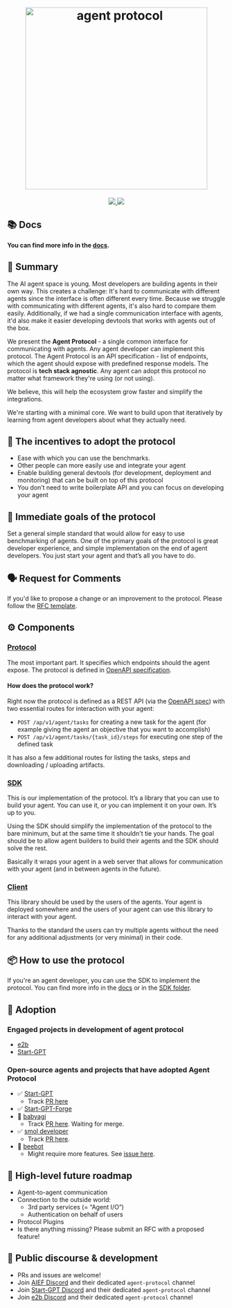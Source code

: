<h1 align="center">
  <img height="420px" src="./assets/cover.png" alt="agent protocol">
</h1>
<p align="center">
  <a href="https://discord.gg/bJnNh666C3" target="_blank">
    <img src="https://img.shields.io/static/v1?label=Join&message=%20discord!&color=mediumslateblue">
  </a>
  <a href="https://twitter.com/e2b_dev" target="_blank">
    <img src="https://img.shields.io/twitter/follow/e2b.svg?logo=twitter">
  </a>
</p>

## 📚 Docs

**You can find more info in the [docs](https://agentprotocol.ai/).**

## 🧾 Summary

The AI agent space is young. Most developers are building agents in their own way. This creates a challenge:
It's hard to communicate with different agents since the interface is often different every time.
Because we struggle with communicating with different agents, it's also hard to compare them easily.
Additionally, if we had a single communication interface with agents, it'd also make it easier developing devtools that works with agents out of the box.

We present the **Agent Protocol** - a single common interface for communicating with agents.
Any agent developer can implement this protocol.
The Agent Protocol is an API specification - list of endpoints, which the agent
should expose with predefined response models.
The protocol is **tech stack agnostic**. Any agent can adopt this protocol no
matter what framework they're using (or not using).

We believe, this will help the ecosystem grow faster and simplify the integrations.

We're starting with a minimal core. We want to build upon that iteratively
by learning from agent developers about what they actually need.

## 🚀 The incentives to adopt the protocol

- Ease with which you can use the benchmarks.
- Other people can more easily use and integrate your agent
- Enable building general devtools (for development, deployment and monitoring)
  that can be built on top of this protocol
- You don’t need to write boilerplate API and you can focus on developing your
  agent

## 🎯 Immediate goals of the protocol

Set a general simple standard that would allow for easy to use benchmarking of
agents. One of the primary goals of the protocol is great developer experience,
and simple implementation on the end of agent developers. You just start your
agent and that’s all you have to do.

## 🗣️ Request for Comments

If you'd like to propose a change or an improvement to the protocol. Please
follow the [RFC template](./rfcs/template.md).

## ⚙️ Components

### [Protocol](./schemas/openapi.yml)

The most important part. It specifies which endpoints should the agent expose.
The protocol is defined in [OpenAPI specification](./schemas/openapi.yml).

#### How does the protocol work?

Right now the protocol is defined as a REST API (via the
[OpenAPI spec](./schemas/openapi.yml)) with two essential routes for interaction with
your agent:

- `POST /ap/v1/agent/tasks` for creating a new task for the agent (for example giving
  the agent an objective that you want to accomplish)
- `POST /ap/v1/agent/tasks/{task_id}/steps` for executing one step of the defined task

It has also a few additional routes for listing the tasks, steps and downloading / uploading artifacts.

### [SDK](https://github.com/AI-Engineer-Foundation/agent-protocol/tree/main/packages/sdk)

This is our implementation of the protocol. It’s a library that you can use to build your agent. You can use it, or you can implement it on your own. It’s up to you.

Using the SDK should simplify the implementation of the protocol to the bare minimum, but at
the same time it shouldn't tie your hands. The goal should be to allow agent
builders to build their agents and the SDK should solve the rest.

Basically it wraps your agent in a web server that allows for communication with
your agent (and in between agents in the future).

### [Client](https://github.com/AI-Engineer-Foundation/agent-protocol/tree/main/packages/client)

This library should be used by the users of the agents. Your agent is deployed somewhere and the users of your agent can use this library to interact with your agent.

Thanks to the standard the users can try multiple agents without the need for any additional adjustments (or very minimal) in their code.

## 📦 How to use the protocol

If you're an agent developer, you can use the SDK to implement the protocol. You can find more info in the [docs](https://agentprotocol.ai/) or in the [SDK folder](./sdk).

## 🤗 Adoption

### Engaged projects in development of agent protocol

- [e2b](https://e2b.dev)
- [Start-GPT](https://news-sgpt.khulnasoft.com/)

### Open-source agents and projects that have adopted Agent Protocol

- ✅ [Start-GPT](https://github.com/khulnasoft/Start-GPT)
  - Track [PR here](https://github.com/khulnasoft/Start-GPT/pull/5044)
- ✅ [Start-GPT-Forge](https://github.com/khulnasoft/Start-GPT-Forge)
- 🚧 [babyagi](https://github.com/yoheinakajima/babyagi)
  - Track [PR here](https://github.com/yoheinakajima/babyagi/pull/356). Waiting
    for merge.
- ✅ [smol developer](https://github.com/smol-ai/developer)
  - Track [PR here](https://github.com/smol-ai/developer/pull/123).
- 🚧 [beebot](https://github.com/AutoPackAI/beebot)
  - Might require more features. See
    [issue here](https://github.com/AI-Engineer-Foundation/agent-protocol/issues/9).

## 📃 High-level future roadmap

- Agent-to-agent communication
- Connection to the outside world:
  - 3rd party services (= “Agent I/O”)
  - Authentication on behalf of users
- Protocol Plugins
- Is there anything missing? Please submit an RFC with a proposed feature!

## 💬 Public discourse & development

- PRs and issues are welcome!
- Join [AIEF Discord](https://discord.gg/TxDzUWab) and their dedicated `agent-protocol` channel
- Join [Start-GPT Discord](https://discord.gg/startgpt) and their dedicated
  `agent-protocol` channel
- Join [e2b Discord](https://discord.gg/U7KEcGErtQ) and their dedicated
  `agent-protocol` channel
